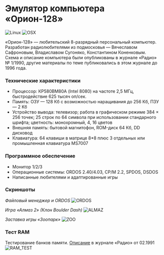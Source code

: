 # Эмулятор компьютера «Орион-128»
![Linux](https://github.com/temaweb/orion-128/workflows/Linux/badge.svg)
![OSX](https://github.com/temaweb/orion-128/workflows/OSX/badge.svg)

«Орион-128» — любительский 8-разрядный персональный компьютер. Разработан радиолюбителями из подмосковья — Вячеславом Сафроновым, Владиславом Сугоняко, Константином Коненковым. Схема и описание компьютера были опубликованы в журнале «Радио» № 1/1990, другие материалы по теме публиковались в этом журнале до 1996 года.

### Технические характеристики

* Процессор: КР580ВМ80А (Intel 8080) на частоте 2,5 МГц, быстродействие 625 тысяч оп/сек.
* Память: ОЗУ — 128 Кб с возможностью наращивания до 256 Кб, ПЗУ — 2 Kб
* Устройство вывода: телевизор; работа в графическом режиме 384 × 256 точек; 25 строк по 64 символа при использовании стандарного шрифта; цветность: монохромный, 4, 16 цветов
* Внешняя память: бытовой магнитофон, ROM-диск 64 Кб, DD дисковод
* Клавиатура: 64 клавиши в матрице 8*8 плюс 3 отдельных или промышленная клавиатура MS7007

### Программное обеспечение

* Монитор 1/2/3
* Операционные системы: ORDOS 2.40/4.03, CP/M 2.2, SPDOS, DSDOS
* Написанные любителями и адаптированные игры

### Скриншоты

_Файловый менеджер и ORDOS_
![ORDOS](https://user-images.githubusercontent.com/534434/101978459-31840b00-3c66-11eb-8544-d3736255e56b.png)

_Игра «Алмаз 2» (Клон Boulder Dash)_
![ALMAZ](https://user-images.githubusercontent.com/534434/101978463-35179200-3c66-11eb-9eff-f985665d3b72.png)

_Заставка игры «Зоопарк»_
![ZOO](https://user-images.githubusercontent.com/534434/101978577-0817af00-3c67-11eb-9174-54fb27100b4c.png)

### Тест RAM

Тестирование банков памяти. [Описание](http://www.emuverse.ru/wiki/Орион-128/Радио_02-91/Новая_клавиатура) в журнале «Радио» от 02.1991
![RAM_TEST](https://user-images.githubusercontent.com/534434/104318821-fc7f0880-54f0-11eb-92c7-3634a0fa4a84.png)
